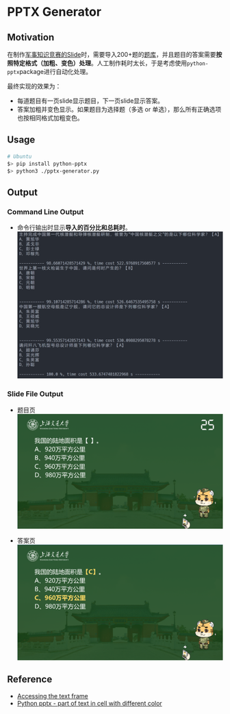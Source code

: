 # PPTX Generator

## Motivation

在制作[军事知识竞赛的Slide](./question.pptx)时，需要导入200+题的[题库](./question.md)，并且题目的答案需要**按照特定格式（加粗、变色）处理**。人工制作耗时太长，于是考虑使用`python-pptx`package进行自动化处理。

最终实现的效果为：

- 每道题目有一页slide显示题目，下一页slide显示答案。
- 答案加粗并变色显示。如果题目为选择题（多选 or 单选），那么所有正确选项也按相同格式加粗变色。


## Usage
```zsh
# Ubuntu
$> pip install python-pptx
$> python3 ./pptx-generator.py
```

## Output
### Command Line Output

- 命令行输出时显示**导入的百分比和总耗时**。
![part of cmd output](./img/cmd.png)

### Slide File Output

- 题目页
![question](img/question.png)

- 答案页
![solution](img/solution.png)

## Reference
- [Accessing the text frame](https://python-pptx.readthedocs.io/en/latest/user/text.html#accessing-paragraphs)
- [Python pptx - part of text in cell with different color](https://stackoverflow.com/questions/59032019/python-pptx-part-of-text-in-cell-with-different-color)
